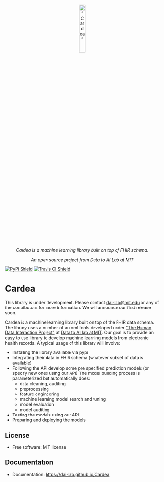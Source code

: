 <p align="center"> 
<img width=20% src="https://dai.lids.mit.edu/wp-content/uploads/2018/08/cardea.png" alt=“Cardea” />
</p>

<p align="center"> 
<i>Cardea is a machine learning library built on top of FHIR schema. </I>
</p>

<p align="center"> 
<i>An open source project from Data to AI Lab at MIT </I>
</p>




[![PyPi Shield](https://img.shields.io/pypi/v/cardea.svg)](https://pypi.python.org/pypi/cardea)
[![Travis CI Shield](https://travis-ci.org/D3-AI/Cardea.svg?branch=master)](https://travis-ci.org/D3-AI/Cardea)


# Cardea

This library is under development. Please contact dai-lab@mit.edu or any of the contributors for more information. We will announce our first release soon. 

Cardea is a machine learning library built on top of the FHIR data schema. The library uses a number of automl tools developed under ["The Human Data Interaction Project"](https://github.com/HDI-Project) at [Data to AI lab at MIT](https://dai.lids.mit.edu/). Our goal is to provide an easy to use library to develop machine learning models from electronic health records. A typical usage of this library will involve:

* Installing the library available via pypi
* Integrating their data in FHIR schema (whatever subset of data is available)
* Following the API develop some pre specified prediction models (or specify new ones using our API) The model building process is parameterized but automatically does:
    * data cleaning, auditing
    * preprocessing
    * feature engineering
    * machine learning model search and tuning 
    * model evaluation 
    * model auditing 
* Testing the models using our API
* Preparing and deploying the models 

## License 
- Free software: MIT license

## Documentation
- Documentation: https://dai-lab.github.io/Cardea
